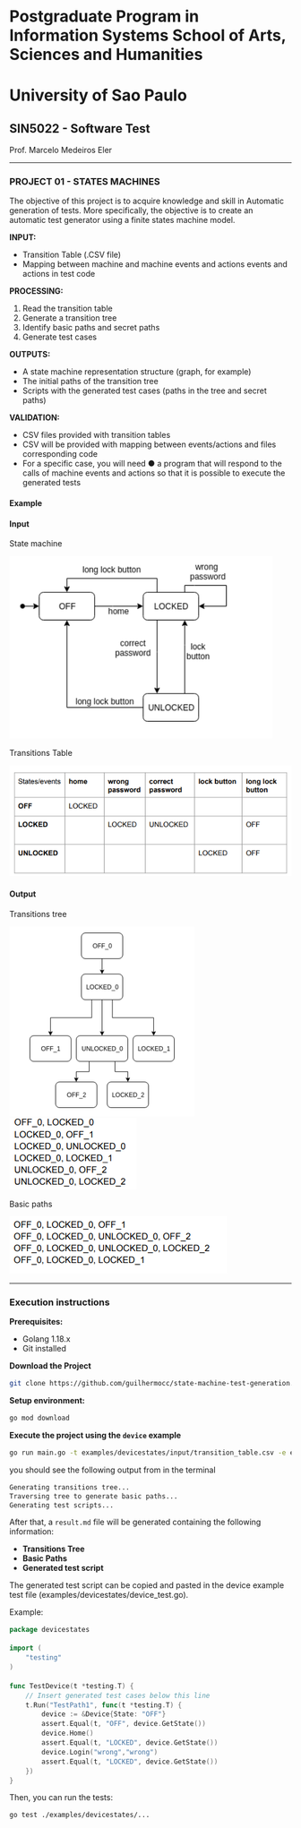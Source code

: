 # Postgraduate Program in Information Systems School of Arts, Sciences and Humanities
# University of Sao Paulo
## SIN5022 - Software Test
Prof. Marcelo Medeiros Eler

---
### PROJECT 01 - STATES MACHINES
The objective of this project is to acquire knowledge and skill in
Automatic generation of tests. More specifically, the objective
is to create an automatic test generator using a finite states machine model.

**INPUT:**
- Transition Table (.CSV file)
- Mapping between machine and machine events and actions
events and actions in test code

**PROCESSING:**
1) Read the transition table
2) Generate a transition tree
3) Identify basic paths and secret paths
4) Generate test cases

**OUTPUTS:**
- A state machine representation structure (graph, for example)
- The initial paths of the transition tree
- Scripts with the generated test cases (paths in the tree and
secret paths)

**VALIDATION:**
- CSV files provided with transition tables
- CSV will be provided with mapping between events/actions and files
corresponding code
- For a specific case, you will need ● a program that will respond to the
calls of machine events and actions so that it is possible to execute
the generated tests
#### Example

#### Input
State machine

![img.png](docs/img.png)

Transitions Table

![img_1.png](docs/img_1.png)

#### Output

Transitions tree

![img_2.png](docs/img_2.png)
![img_3.png](docs/img_3.png)

Basic paths

![img_4.png](docs/img_4.png)

--- 
### Execution instructions

**Prerequisites:**
- Golang 1.18.x
- Git installed

**Download the Project**

``` bash
git clone https://github.com/guilhermocc/state-machine-test-generation.git
```

**Setup environment:**
```bash
go mod download
```

**Execute the project using the `device` example**
```bash
go run main.go -t examples/devicestates/input/transition_table.csv -e examples/devicestates/input/events_actions.csv 
```

you should see the following output from in the terminal
```
Generating transitions tree...
Traversing tree to generate basic paths...
Generating test scripts...
```

After that, a `result.md` file will be generated containing the following information:
- **Transitions Tree**
- **Basic Paths**
- **Generated test script**

The generated test script can be copied and pasted in the device example test file (examples/devicestates/device_test.go).

Example:
```go
package devicestates

import (
	"testing"
)

func TestDevice(t *testing.T) {
	// Insert generated test cases below this line
	t.Run("TestPath1", func(t *testing.T) {	
		device := &Device{State: "OFF"}
        assert.Equal(t, "OFF", device.GetState())
        device.Home()
        assert.Equal(t, "LOCKED", device.GetState())
        device.Login("wrong","wrong")
        assert.Equal(t, "LOCKED", device.GetState())
    })
}
```
Then, you can run the tests:
```bash
go test ./examples/devicestates/...
```


